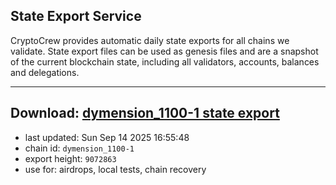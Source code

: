 ## State Export Service
CryptoCrew provides automatic daily state exports for all chains we validate. State export files can be used as genesis files and are a snapshot of the current blockchain state, including all validators, accounts, balances and delegations.

---
**Download: [dymension_1100-1 state export](https://dl-eu2.ccvalidators.com/SERVICE/dymension/dymension_1100-1_export_9072863.json)**
---

- last updated: Sun Sep 14 2025 16:55:48
- chain id: `dymension_1100-1`
- export height: `9072863`
- use for: airdrops, local tests, chain recovery

